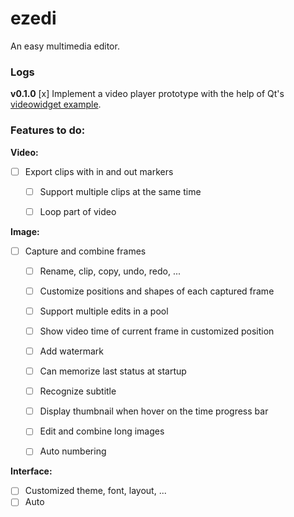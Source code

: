 # ezedi

An easy multimedia editor.

<h3>Logs</h3>

**v0.1.0**
[x] Implement a video player prototype with the help of Qt's [videowidget example](https://doc.qt.io/qt-5/qtmultimedia-multimediawidgets-videowidget-example.html).


<h3>Features to do:</h3>

**Video:**
- [ ] Export clips with in and out markers
    - [ ] Support multiple clips at the same time
    - [ ] Loop part of video
  

**Image:**
- [ ] Capture and combine frames
    - [ ] Rename, clip, copy, undo, redo, ...
    - [ ] Customize positions and shapes of each captured frame
    - [ ] Support multiple edits in a pool

    - [ ] Show video time of current frame in customized position
    - [ ] Add watermark
    - [ ] Can memorize last status at startup
    - [ ] Recognize subtitle
    - [ ] Display thumbnail when hover on the time progress bar

    - [ ] Edit and combine long images
    - [ ] Auto numbering

**Interface:**
- [ ] Customized theme, font, layout, ...
- [ ] Auto 